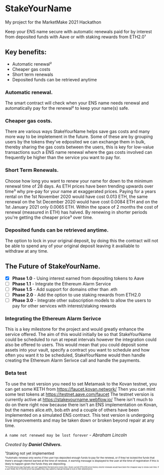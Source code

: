 # StakeYourName
My project for the MarketMake 2021 Hackathon

Keep your ENS name secure with automatic renewals paid for by interest from deposited funds with Aave or with staking rewards from ETH2.0¹

## Key benefits:
- Automatic renewal²
- Cheaper gas costs
- Short term renewals
- Deposited funds can be retrieved anytime

### Automatic renewal.
The smart contract will check when your ENS name needs renewal and automatically pay for the renewal² to keep your name(s) safe.

### Cheaper gas costs.
There are various ways StakeYourName helps save gas costs and many more way to be impletement in the future. Some of these are by grouping users by the tokens they've edposited we can exchange them in bulk, thereby sharing the gas costs between the users, this is key for low-value transactions such a ENS name renewal where the gas costs involved can frequently be higher than the service you want to pay for. 

### Short Term Renewals.
Choose how long you want to renew your name for down to the minimum renewal time of 28 days. As ETH prices have been trending upwards over time³ why pre-pay for your name at exaggerated prices. Paying for a years rental on the 1st November 2020 would have cost 0.013 ETH, the same renewal on the 1st December 2020 would have cost 0.0084 ETH and on the 1st January 2021 only 0.0065 ETH. Within the space of 2 months the cost of renewal (measured in ETH) has halved. By renewing in shorter periods you're getting the cheaper price³ over time.

### Deposited funds can be retrieved anytime.
The option to lock in your original deposit, by doing this the contract will not be able to spend any of your original deposit leaving it availiable to withdraw at any time.

## The Future of StakeYourName.
- [x] **Phase 1.0** - Using interest earned from depositing tokens to Aave
- [ ] **Phase 1.1** - Integrate the Ethereum Alarm Service
- [ ] **Phase 1.5** - Add support for domains other than .eth
- [ ] **Phase 2.0** - Add the option to use staking rewards from ETH2.0
- [ ] **Phase 3.0** - Integrate other subscription models to allow the users to pay for other services with interest/staking rewards

### Integrating the Ethereum Alarm Serivce
This is a key milestone for the project and would greatly enhance the service offered. The aim of this would initially be so that StakeYourName could be scheduled to run at repeat intervals however the integration could also be offered to users. This would mean that you could deposit some assets into your vault, specify a contract you want to schedule and how often you want it to be scheduled, StakeYourName would then handle creating the Ethereum Alarm Serivce call and handle the payments.

### Beta test
To use the test version you need to set Metamask to the Kovan testnet, you can get some KETH from https://faucet.kovan.network/
Then you can mint some test tokens at https://testnet.aave.com/faucet
The testnet version is currently active at https://stakeyourname.webflow.io/ 
There isn't much to do on there right now because there isn't an ENS implementation on Kovan, but the names alice.eth, bob.eth and a couple of others have been implemented on a simulated ENS contract. This test version is undergoing live improvements and may be taken down or broken beyond repair at any time.


`A name not renewed may be lost forever` - _Abraham Lincoln_


_Created by **Daniel Chilvers.**_


<sub>¹Staking not yet implemented<sub>\
<sub>²Automatic renewal only works if the user has deposited enough funds to pay for the renewal, or if they've locked the funds that there's enough interest earned at the time of renewal. A warning message is displayed to the user at the time of registration if this is likely to happen given the funds they are depositing.<sub>\
<sub>³ETH/USD prices may fluctuate, we can't gaurentee the best price every time. Given current ETH/USD price history shorter renewals would have been the cheapest way to renew over time. If a user thinks the ETH/USD price has peaked they may submit a manual renewal to lock in their desired price.<sub>
